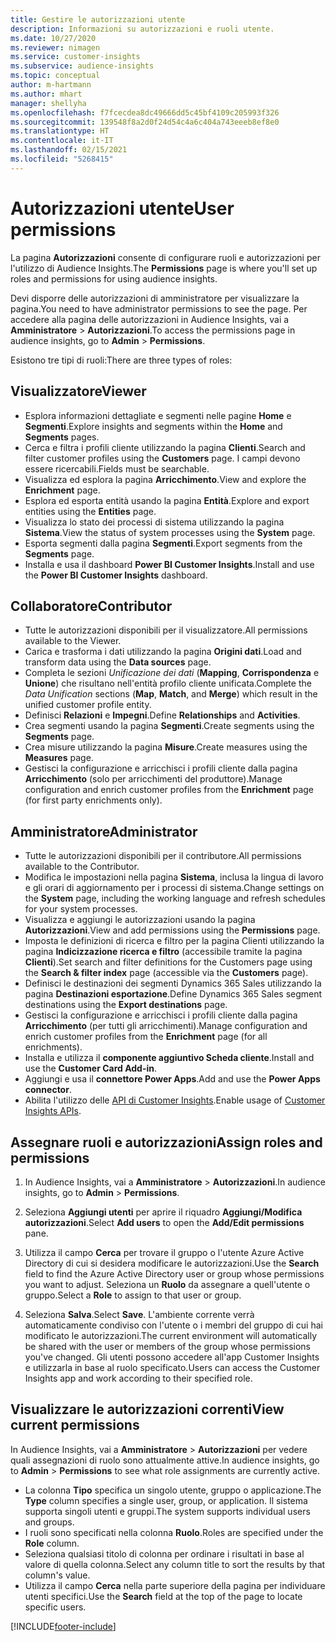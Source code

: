 ```yaml
---
title: Gestire le autorizzazioni utente
description: Informazioni su autorizzazioni e ruoli utente.
ms.date: 10/27/2020
ms.reviewer: nimagen
ms.service: customer-insights
ms.subservice: audience-insights
ms.topic: conceptual
author: m-hartmann
ms.author: mhart
manager: shellyha
ms.openlocfilehash: f7fcecdea8dc49666dd5c45bf4109c205993f326
ms.sourcegitcommit: 139548f8a2d0f24d54c4a6c404a743eeeb8ef8e0
ms.translationtype: HT
ms.contentlocale: it-IT
ms.lasthandoff: 02/15/2021
ms.locfileid: "5268415"
---
```

# <a name="user-permissions"></a><span data-ttu-id="f8448-103">Autorizzazioni utente</span><span class="sxs-lookup"><span data-stu-id="f8448-103">User permissions</span></span>

<span data-ttu-id="f8448-104">La pagina **Autorizzazioni** consente di configurare ruoli e autorizzazioni per l'utilizzo di Audience Insights.</span><span class="sxs-lookup"><span data-stu-id="f8448-104">The **Permissions** page is where you'll set up roles and permissions for using audience insights.</span></span>

<span data-ttu-id="f8448-105">Devi disporre delle autorizzazioni di amministratore per visualizzare la pagina.</span><span class="sxs-lookup"><span data-stu-id="f8448-105">You need to have administrator permissions to see the page.</span></span> <span data-ttu-id="f8448-106">Per accedere alla pagina delle autorizzazioni in Audience Insights, vai a **Amministratore** > **Autorizzazioni**.</span><span class="sxs-lookup"><span data-stu-id="f8448-106">To access the permissions page in audience insights, go to **Admin** > **Permissions**.</span></span>

<span data-ttu-id="f8448-107">Esistono tre tipi di ruoli:</span><span class="sxs-lookup"><span data-stu-id="f8448-107">There are three types of roles:</span></span>

## <a name="viewer"></a><span data-ttu-id="f8448-108">Visualizzatore</span><span class="sxs-lookup"><span data-stu-id="f8448-108">Viewer</span></span>

- <span data-ttu-id="f8448-109">Esplora informazioni dettagliate e segmenti nelle pagine **Home** e **Segmenti**.</span><span class="sxs-lookup"><span data-stu-id="f8448-109">Explore insights and segments within the **Home** and **Segments** pages.</span></span>
- <span data-ttu-id="f8448-110">Cerca e filtra i profili cliente utilizzando la pagina **Clienti**.</span><span class="sxs-lookup"><span data-stu-id="f8448-110">Search and filter customer profiles using the **Customers** page.</span></span> <span data-ttu-id="f8448-111">I campi devono essere ricercabili.</span><span class="sxs-lookup"><span data-stu-id="f8448-111">Fields must be searchable.</span></span>
- <span data-ttu-id="f8448-112">Visualizza ed esplora la pagina **Arricchimento**.</span><span class="sxs-lookup"><span data-stu-id="f8448-112">View and explore the **Enrichment** page.</span></span>
- <span data-ttu-id="f8448-113">Esplora ed esporta entità usando la pagina **Entità**.</span><span class="sxs-lookup"><span data-stu-id="f8448-113">Explore and export entities using the **Entities** page.</span></span>
- <span data-ttu-id="f8448-114">Visualizza lo stato dei processi di sistema utilizzando la pagina **Sistema**.</span><span class="sxs-lookup"><span data-stu-id="f8448-114">View the status of system processes  using the **System** page.</span></span>
- <span data-ttu-id="f8448-115">Esporta segmenti dalla pagina **Segmenti**.</span><span class="sxs-lookup"><span data-stu-id="f8448-115">Export segments from the **Segments** page.</span></span>
- <span data-ttu-id="f8448-116">Installa e usa il dashboard **Power BI Customer Insights**.</span><span class="sxs-lookup"><span data-stu-id="f8448-116">Install and use the **Power BI Customer Insights** dashboard.</span></span>

## <a name="contributor"></a><span data-ttu-id="f8448-117">Collaboratore</span><span class="sxs-lookup"><span data-stu-id="f8448-117">Contributor</span></span>

- <span data-ttu-id="f8448-118">Tutte le autorizzazioni disponibili per il visualizzatore.</span><span class="sxs-lookup"><span data-stu-id="f8448-118">All permissions available to the Viewer.</span></span>
- <span data-ttu-id="f8448-119">Carica e trasforma i dati utilizzando la pagina **Origini dati**.</span><span class="sxs-lookup"><span data-stu-id="f8448-119">Load and transform data using the **Data sources** page.</span></span>
- <span data-ttu-id="f8448-120">Completa le sezioni *Unificazione dei dati* (**Mapping**, **Corrispondenza** e **Unione**) che risultano nell'entità profilo cliente unificata.</span><span class="sxs-lookup"><span data-stu-id="f8448-120">Complete the *Data Unification* sections (**Map**, **Match**, and **Merge**) which result in the unified customer profile entity.</span></span>
- <span data-ttu-id="f8448-121">Definisci **Relazioni** e **Impegni**.</span><span class="sxs-lookup"><span data-stu-id="f8448-121">Define **Relationships** and **Activities**.</span></span>
- <span data-ttu-id="f8448-122">Crea segmenti usando la pagina **Segmenti**.</span><span class="sxs-lookup"><span data-stu-id="f8448-122">Create segments using the **Segments** page.</span></span>
- <span data-ttu-id="f8448-123">Crea misure utilizzando la pagina **Misure**.</span><span class="sxs-lookup"><span data-stu-id="f8448-123">Create measures using the **Measures** page.</span></span>
- <span data-ttu-id="f8448-124">Gestisci la configurazione e arricchisci i profili cliente dalla pagina **Arricchimento** (solo per arricchimenti del produttore).</span><span class="sxs-lookup"><span data-stu-id="f8448-124">Manage configuration and enrich customer profiles from the **Enrichment** page (for first party enrichments only).</span></span>

## <a name="administrator"></a><span data-ttu-id="f8448-125">Amministratore</span><span class="sxs-lookup"><span data-stu-id="f8448-125">Administrator</span></span>

- <span data-ttu-id="f8448-126">Tutte le autorizzazioni disponibili per il contributore.</span><span class="sxs-lookup"><span data-stu-id="f8448-126">All permissions available to the Contributor.</span></span>
- <span data-ttu-id="f8448-127">Modifica le impostazioni nella pagina **Sistema**, inclusa la lingua di lavoro e gli orari di aggiornamento per i processi di sistema.</span><span class="sxs-lookup"><span data-stu-id="f8448-127">Change settings on the **System** page, including the working language and refresh schedules for your system processes.</span></span>
- <span data-ttu-id="f8448-128">Visualizza e aggiungi le autorizzazioni usando la pagina **Autorizzazioni**.</span><span class="sxs-lookup"><span data-stu-id="f8448-128">View and add permissions using the **Permissions** page.</span></span>
- <span data-ttu-id="f8448-129">Imposta le definizioni di ricerca e filtro per la pagina Clienti utilizzando la pagina **Indicizzazione ricerca e filtro** (accessibile tramite la pagina **Clienti**).</span><span class="sxs-lookup"><span data-stu-id="f8448-129">Set search and filter definitions for the Customers page using the **Search & filter index** page (accessible via the **Customers** page).</span></span>
- <span data-ttu-id="f8448-130">Definisci le destinazioni dei segmenti Dynamics 365 Sales utilizzando la pagina **Destinazioni esportazione**.</span><span class="sxs-lookup"><span data-stu-id="f8448-130">Define Dynamics 365 Sales segment destinations using the **Export destinations** page.</span></span>
- <span data-ttu-id="f8448-131">Gestisci la configurazione e arricchisci i profili cliente dalla pagina **Arricchimento** (per tutti gli arricchimenti).</span><span class="sxs-lookup"><span data-stu-id="f8448-131">Manage configuration and enrich customer profiles from the **Enrichment** page (for all enrichments).</span></span>
- <span data-ttu-id="f8448-132">Installa e utilizza il **componente aggiuntivo Scheda cliente**.</span><span class="sxs-lookup"><span data-stu-id="f8448-132">Install and use the **Customer Card Add-in**.</span></span>
- <span data-ttu-id="f8448-133">Aggiungi e usa il **connettore Power Apps**.</span><span class="sxs-lookup"><span data-stu-id="f8448-133">Add and use the **Power Apps connector**.</span></span>
- <span data-ttu-id="f8448-134">Abilita l'utilizzo delle [API di Customer Insights](apis.md).</span><span class="sxs-lookup"><span data-stu-id="f8448-134">Enable usage of [Customer Insights APIs](apis.md).</span></span>

## <a name="assign-roles-and-permissions"></a><span data-ttu-id="f8448-135">Assegnare ruoli e autorizzazioni</span><span class="sxs-lookup"><span data-stu-id="f8448-135">Assign roles and permissions</span></span>

1. <span data-ttu-id="f8448-136">In Audience Insights, vai a **Amministratore** > **Autorizzazioni**.</span><span class="sxs-lookup"><span data-stu-id="f8448-136">In audience insights, go to **Admin** > **Permissions**.</span></span>

1. <span data-ttu-id="f8448-137">Seleziona **Aggiungi utenti** per aprire il riquadro **Aggiungi/Modifica autorizzazioni**.</span><span class="sxs-lookup"><span data-stu-id="f8448-137">Select **Add users** to open the **Add/Edit permissions** pane.</span></span>

1. <span data-ttu-id="f8448-138">Utilizza il campo **Cerca** per trovare il gruppo o l'utente Azure Active Directory di cui si desidera modificare le autorizzazioni.</span><span class="sxs-lookup"><span data-stu-id="f8448-138">Use the **Search** field to find the Azure Active Directory user or group whose permissions you want to adjust.</span></span> <span data-ttu-id="f8448-139">Seleziona un **Ruolo** da assegnare a quell'utente o gruppo.</span><span class="sxs-lookup"><span data-stu-id="f8448-139">Select a **Role** to assign to that user or group.</span></span>

1. <span data-ttu-id="f8448-140">Seleziona **Salva**.</span><span class="sxs-lookup"><span data-stu-id="f8448-140">Select **Save**.</span></span> <span data-ttu-id="f8448-141">L'ambiente corrente verrà automaticamente condiviso con l'utente o i membri del gruppo di cui hai modificato le autorizzazioni.</span><span class="sxs-lookup"><span data-stu-id="f8448-141">The current environment will automatically be shared with the user or members of the group whose permissions you've changed.</span></span> <span data-ttu-id="f8448-142">Gli utenti possono accedere all'app Customer Insights e utilizzarla in base al ruolo specificato.</span><span class="sxs-lookup"><span data-stu-id="f8448-142">Users can access the Customer Insights app and work according to their specified role.</span></span>

## <a name="view-current-permissions"></a><span data-ttu-id="f8448-143">Visualizzare le autorizzazioni correnti</span><span class="sxs-lookup"><span data-stu-id="f8448-143">View current permissions</span></span>

<span data-ttu-id="f8448-144">In Audience Insights, vai a **Amministratore** > **Autorizzazioni** per vedere quali assegnazioni di ruolo sono attualmente attive.</span><span class="sxs-lookup"><span data-stu-id="f8448-144">In audience insights, go to **Admin** > **Permissions** to see what role assignments are currently active.</span></span>

- <span data-ttu-id="f8448-145">La colonna **Tipo** specifica un singolo utente, gruppo o applicazione.</span><span class="sxs-lookup"><span data-stu-id="f8448-145">The **Type** column specifies a single user, group, or application.</span></span> <span data-ttu-id="f8448-146">Il sistema supporta singoli utenti e gruppi.</span><span class="sxs-lookup"><span data-stu-id="f8448-146">The system supports individual users and groups.</span></span>
- <span data-ttu-id="f8448-147">I ruoli sono specificati nella colonna **Ruolo**.</span><span class="sxs-lookup"><span data-stu-id="f8448-147">Roles are specified under the **Role** column.</span></span>
- <span data-ttu-id="f8448-148">Seleziona qualsiasi titolo di colonna per ordinare i risultati in base al valore di quella colonna.</span><span class="sxs-lookup"><span data-stu-id="f8448-148">Select any column title to sort the results by that column's value.</span></span>
- <span data-ttu-id="f8448-149">Utilizza il campo **Cerca** nella parte superiore della pagina per individuare utenti specifici.</span><span class="sxs-lookup"><span data-stu-id="f8448-149">Use the **Search** field at the top of the page to locate specific users.</span></span>


[!INCLUDE[footer-include](../includes/footer-banner.md)]